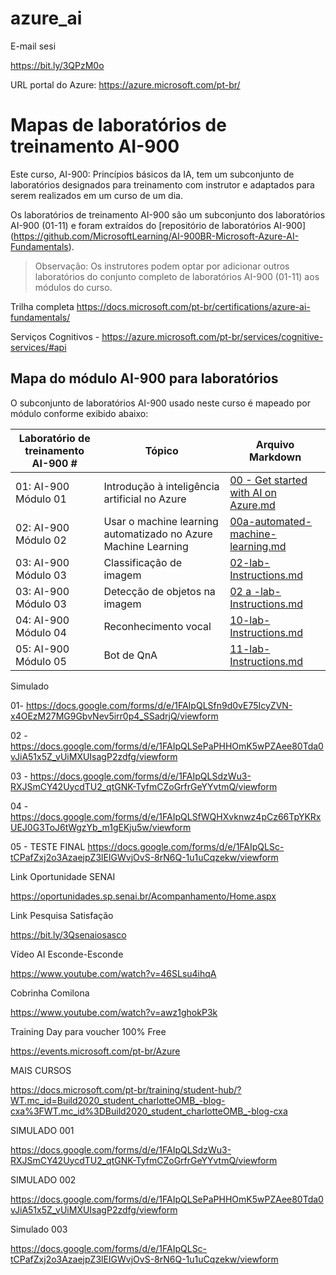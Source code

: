 # azure_ai

E-mail sesi  

https://bit.ly/3QPzM0o


URL portal do Azure: https://azure.microsoft.com/pt-br/


# Mapas de laboratórios de treinamento AI-900

Este curso, AI-900: Princípios básicos da IA, tem um subconjunto de laboratórios designados para treinamento com instrutor e adaptados para serem realizados em um curso de um dia.

Os laboratórios de treinamento AI-900 são um subconjunto dos laboratórios AI-900 (01-11) e foram extraídos do [repositório de laboratórios AI-900]
(https://github.com/MicrosoftLearning/AI-900BR-Microsoft-Azure-AI-Fundamentals).

> Observação: Os instrutores podem optar por adicionar outros laboratórios do conjunto completo de laboratórios AI-900 (01-11) aos módulos do curso.

Trilha completa
https://docs.microsoft.com/pt-br/certifications/azure-ai-fundamentals/

Serviços Cognitivos - 
https://azure.microsoft.com/pt-br/services/cognitive-services/#api

## Mapa do módulo AI-900 para laboratórios

O subconjunto de laboratórios AI-900 usado neste curso é mapeado por módulo conforme exibido abaixo: 

| Laboratório de treinamento AI-900 # | Tópico | Arquivo Markdown |
| --- | --- | --- |
| 01: AI-900 Módulo 01 | Introdução à inteligência artificial no Azure | [00 - Get started with AI on Azure.md](https://docs.microsoft.com/pt-br/learn/modules/get-started-ai-fundamentals/) |
| 02: AI-900 Módulo 02 | Usar o machine learning automatizado no Azure Machine Learning | [00a-automated-machine-learning.md](https://docs.microsoft.com/learn/modules/use-automated-machine-learning/) |
| 03: AI-900 Módulo 03 | Classificação de imagem  | [02-lab-Instructions.md](https://docs.microsoft.com/pt-br/learn/modules/classify-images-custom-vision/) |
| 03: AI-900 Módulo 03 | Detecção de objetos na imagem  | [02 a -lab-Instructions.md](https://docs.microsoft.com/pt-br/learn/modules/detect-objects-images-custom-vision/) |
| 04: AI-900 Módulo 04 | Reconhecimento vocal | [10-lab-Instructions.md](https://docs.microsoft.com/pt-br/learn/modules/recognize-synthesize-speech/) |
| 05: AI-900 Módulo 05 | Bot de QnA | [11-lab-Instructions.md](https://docs.microsoft.com/pt-br/learn/modules/build-faq-chatbot-qna-maker-azure-bot-service/) |

Simulado

01- https://docs.google.com/forms/d/e/1FAIpQLSfn9d0vE75IcyZVN-x4OEzM27MG9GbvNev5irr0p4_SSadrjQ/viewform

02 -  https://docs.google.com/forms/d/e/1FAIpQLSePaPHHOmK5wPZAee80Tda0vJiA51x5Z_vUiMXUIsagP2zdfg/viewform

03 - https://docs.google.com/forms/d/e/1FAIpQLSdzWu3-RXJSmCY42UycdTU2_qtGNK-TyfmCZoGrfrGeYYvtmQ/viewform

04 - https://docs.google.com/forms/d/e/1FAIpQLSfWQHXvknwz4pCz66TpYKRxUEJ0G3ToJ6tWgzYb_m1gEKju5w/viewform

05 - TESTE FINAL   https://docs.google.com/forms/d/e/1FAIpQLSc-tCPafZxj2o3AzaejpZ3lEIGWvjOvS-8rN6Q-1u1uCqzekw/viewform

Link Oportunidade SENAI

https://oportunidades.sp.senai.br/Acompanhamento/Home.aspx


Link Pesquisa Satisfação 

https://bit.ly/3Qsenaiosasco


Vídeo AI Esconde-Esconde

https://www.youtube.com/watch?v=46SLsu4ihqA

Cobrinha Comilona

https://www.youtube.com/watch?v=awz1ghokP3k


Training Day para voucher 100% Free

https://events.microsoft.com/pt-br/Azure


MAIS CURSOS


https://docs.microsoft.com/pt-br/training/student-hub/?WT.mc_id=Build2020_student_charlotteOMB_-blog-cxa%3FWT.mc_id%3DBuild2020_student_charlotteOMB_-blog-cxa



SIMULADO 001

https://docs.google.com/forms/d/e/1FAIpQLSdzWu3-RXJSmCY42UycdTU2_qtGNK-TyfmCZoGrfrGeYYvtmQ/viewform


SIMULADO 002

https://docs.google.com/forms/d/e/1FAIpQLSePaPHHOmK5wPZAee80Tda0vJiA51x5Z_vUiMXUIsagP2zdfg/viewform




Simulado  003


https://docs.google.com/forms/d/e/1FAIpQLSc-tCPafZxj2o3AzaejpZ3lEIGWvjOvS-8rN6Q-1u1uCqzekw/viewform


